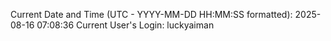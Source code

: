 Current Date and Time (UTC - YYYY-MM-DD HH:MM:SS formatted): 2025-08-16 07:08:36
Current User's Login: luckyaiman
